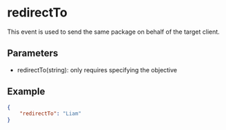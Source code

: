 # redirectTo

This event is used to send the same package on behalf of the target client.

## Parameters

- redirectTo(string): only requires specifying the objective

## Example

```json
{
    "redirectTo": "Liam"
}
```